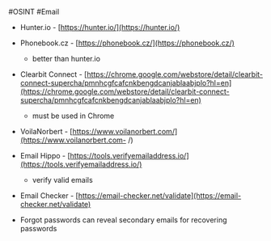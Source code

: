 #OSINT #Email

- Hunter.io - [https://hunter.io/](https://hunter.io/)

- Phonebook.cz - [https://phonebook.cz/](https://phonebook.cz/)
	- better than hunter.io

- Clearbit Connect - [https://chrome.google.com/webstore/detail/clearbit-connect-supercha/pmnhcgfcafcnkbengdcanjablaabjplo?hl=en](https://chrome.google.com/webstore/detail/clearbit-connect-supercha/pmnhcgfcafcnkbengdcanjablaabjplo?hl=en)
	- must be used in Chrome

- VoilaNorbert - [https://www.voilanorbert.com/](https://www.voilanorbert.com- /)

- Email Hippo - [https://tools.verifyemailaddress.io/](https://tools.verifyemailaddress.io/)
	- verify valid emails

- Email Checker - [https://email-checker.net/validate](https://email-checker.net/validate)

- Forgot passwords can reveal secondary emails for recovering passwords